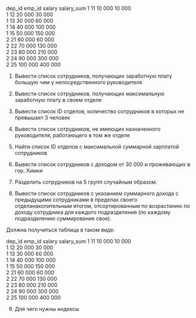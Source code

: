 #

dep_id	emp_id	salary	salary_sum
1	11	 10 000   	 10 000   
1	12	 20 000   	 30 000   
1	13	 30 000   	 60 000   
1	14	 40 000   	 100 000   
1	15	 50 000   	 150 000   
2	21	 60 000   	 60 000   
2	22	 70 000   	 130 000   
2	23	 80 000   	 210 000   
2	24	 90 000   	 300 000   
2	25	 100 000   	 400 000   
1.	Вывести список сотрудников, получающих заработную плату большую чем у непосредственного руководителя

2.	Вывести список сотрудников, получающих максимальную заработную плату в своем отделе

3.	Вывести список ID отделов, количество сотрудников в которых не превышает 3 человек

4.	Вывести список сотрудников, не имеющих назначенного руководителя, работающего в том же отделе

5.	Найти список ID отделов с максимальной суммарной зарплатой сотрудников

6.	Вывести список сотрудников с доходом от 30 000 и проживающих в гор. Химки 

7.	Разделить сотрудников на 5 групп случайным образом.
8.	Вывести список сотрудников с указанием суммарного дохода с предыдущими сотрудниками в пределах своего отделанакопительным итогом, отсортированным по возрастанию по доходу сотрудника для каждого подразделения (по каждому подразделению суммирование свое).

Должна получиться таблица в таком виде:

dep_id	emp_id	salary	salary_sum
1	11	 10 000   	 10 000   
1	12	 20 000   	 30 000   
1	13	 30 000   	 60 000   
1	14	 40 000   	 100 000   
1	15	 50 000   	 150 000   
2	21	 60 000   	 60 000   
2	22	 70 000   	 130 000   
2	23	 80 000   	 210 000   
2	24	 90 000   	 300 000   
2	25	 100 000   	 400 000   


9.	Для чего нужны индексы



